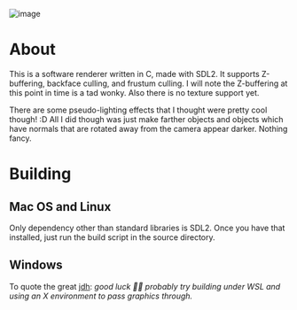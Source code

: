 ![image](https://github.com/user-attachments/assets/8a0fdc8f-9077-4c2e-808d-a1ea4e49439e)
# About
This is a software renderer written in C, made with SDL2. 
It supports Z-buffering, backface culling, and frustum culling.
I will note the Z-buffering at this point in time is a tad wonky. Also there is no texture support yet. 

There are some pseudo-lighting effects that I thought were pretty cool though! :D All I did though was just
make farther objects and objects which have normals that are rotated away from the camera appear darker. 
Nothing fancy. 

# Building
## Mac OS and Linux
Only dependency other than standard libraries is SDL2. Once you have that installed, just run the build script in the source directory. 

## Windows
To quote the great [jdh](https://github.com/jdah/minecraft-weekend?tab=readme-ov-file#windows):
*good luck 🤷‍♂️ probably try building under WSL and using an X environment to pass graphics through.*



